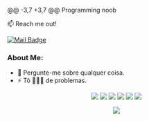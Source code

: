 @@ -3,7 +3,7 @@ Programming noob

:mailbox: Reach me out!

[![Mail Badge](https://img.shields.io/badge/-feels-6A5ACD?style=flat&labelColor=6A5ACD&logo=discord&logoColor=white)](https://discord.gg/devnoias)

### About Me:
  - 💬 Pergunte-me sobre qualquer coisa. </br>
  - ⚡ Tô 🏃🏻‍♂️ de problemas. </br>
<div align="center">
  <img src="https://img.shields.io/badge/Python-0A0A0A?style=for-the-badge&logo=python&logoColor=cyan">
  <img src="https://img.shields.io/badge/javascript-0A0A0A?style=for-the-badge&logo=javascript&logoColor=cyan">
  <img src="https://img.shields.io/badge/php-0A0A0A?style=for-the-badge&logo=php&logoColor=cyan">
  <img src="https://img.shields.io/badge/node.js-0A0A0A?style=for-the-badge&logo=node.js&logoColor=cyan">
  <img src="https://img.shields.io/badge/angular.js-0A0A0A?style=for-the-badge&logo=angularjs&logoColor=cyan">
  <img src="https://img.shields.io/badge/Windows-0A0A0A?style=for-the-badge&logo=windows&logoColor=cyan">

<p align="center">
<img align="center" src="https://i.pinimg.com/originals/75/fe/71/75fe7187ba3885bd6ddc193d150ca114.jpg" />
</p>

